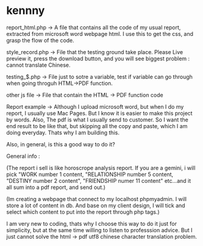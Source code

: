 # kennny

report_html.php 
-> A file that contains all the code of my usual report, extracted from microsoft word webpage html. I use this to get the css, and grasp the flow of the code.

style_record.php
-> File that the testing ground take place. Please Live preview it, press the download button, and you will see biggest problem : cannot translate Chinese. 

testing_$.php
-> File just to sotre a variable, test if variable can go through when going throguh HTML->PDF function.

other js file
-> File that contain the HTML -> PDF function code

Report example
-> Although I upload microsoft word, but when I do my report, I usually use Mac Pages. But I know it is easier to make this project by words. Also, The pdf is what I usually send to customer. So I want the end result to be like that, but skipping all the copy and paste, which I am doing everyday. Thats why I am building this.






Also, in general, is this a good way to do it?


General info :

(The report i sell is like horoscrope analysis report. If you are a gemini, i will pick "WORK number 1 content, "RELATIONSHIP number 5 content, "DESTINY number 2 content", "FRIENDSHIP numer 11 content" etc...and it all sum into a pdf report, and send out.)

(Im creating a webpage that connect to my localhost phpmyadmin. I will store a lot of content in db. And base on my client design, I will tick and select which content to put into the report through php tags.)

I am very new to coding, thats why I choose this way to do it just for simplicity, but at the same time willing to listen to professsion advice. But I just cannot solve the html -> pdf utf8 chinese character translation problem.
